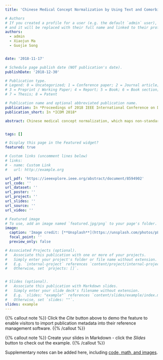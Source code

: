 ```yaml
---
title: 'Chinese Medical Concept Normalization by Using Text and Comorbidity Network Embedding'

# Authors
# If you created a profile for a user (e.g. the default `admin` user), write the username (folder name) here
# and it will be replaced with their full name and linked to their profile.
authors:
  - admin
  - Xiaojun Ma
  - Guojie Song


date: '2018-11-17'

# Schedule page publish date (NOT publication's date).
publishDate: '2018-12-30'

# Publication type.
# Legend: 0 = Uncategorized; 1 = Conference paper; 2 = Journal article;
# 3 = Preprint / Working Paper; 4 = Report; 5 = Book; 6 = Book section;
# 7 = Thesis; 8 = Patent

# Publication name and optional abbreviated publication name.
publication: In *Proceedings of 2018 IEEE International Conference on Data Mining (ICDM)*
publication_short: In *ICDM 2018*

abstract: Chinese medical concept normalization, which maps non-standard medical concepts to standard expressions, is a NLP task with wide-ranging applications in medical big data research and clinical statistic. Many previous works apply supervised methods which require a lot of annotated data. However, they can not address the challenge brought by the high cost of medical data annotation, which requires sufficient professional knowledge and experience. Meanwhile, existing unsupervised methods perform poorly facing the various non-standard expression from different data sources. In this paper, we propose DUNE, Disease Unsupervised Normalization by Embedding, an unsupervised Chinese medical concept normalization framework by applying denoising auto-encoder (DAE) and network embedding. We formulate this task as finding mention-entity pairs with great text and comorbidity similarity. To handle the noise in text, we design a multi-view attention based denoising auto-encoder (MADAE) to capture text information from multiple views, reduce the influence of noise, and transform text to denoised vectors. To introduce comorbidity information, we construct a comorbidity network with both standard and non-standard disease names as nodes from medical records. Because of the diversity of nonstandard expressions, one disease perhaps corresponds to several different nodes, which causes noise in comorbidity network. To handle such network structure noise, we propose a denoising network embedding framework, which reduce the structure noise with the help of text information, to embed the nodes to vectors for comorbidity similarity measurement. Convincing experiment results show that our method performs better than existing unsupervised baselines and approaches the performance of classical supervised machine learning model on this task.


tags: []

# Display this page in the Featured widget?
featured: true

# Custom links (uncomment lines below)
# links:
# - name: Custom Link
#   url: http://example.org

url_pdf: 'https://ieeexplore.ieee.org/abstract/document/8594902'
url_code: ''
url_dataset: ''
url_poster: ''
url_project: ''
url_slides: ''
url_source: ''
url_video: ''

# Featured image
# To use, add an image named `featured.jpg/png` to your page's folder.
image:
  caption: 'Image credit: [**Unsplash**](https://unsplash.com/photos/pLCdAaMFLTE)'
  focal_point: ''
  preview_only: false

# Associated Projects (optional).
#   Associate this publication with one or more of your projects.
#   Simply enter your project's folder or file name without extension.
#   E.g. `internal-project` references `content/project/internal-project/index.md`.
#   Otherwise, set `projects: []`.


# Slides (optional).
#   Associate this publication with Markdown slides.
#   Simply enter your slide deck's filename without extension.
#   E.g. `slides: "example"` references `content/slides/example/index.md`.
#   Otherwise, set `slides: ""`.
slides: example
---
```


{{% callout note %}}
Click the _Cite_ button above to demo the feature to enable visitors to import publication metadata into their reference management software.
{{% /callout %}}

{{% callout note %}}
Create your slides in Markdown - click the _Slides_ button to check out the example.
{{% /callout %}}

Supplementary notes can be added here, including [code, math, and images](https://wowchemy.com/docs/writing-markdown-latex/).
